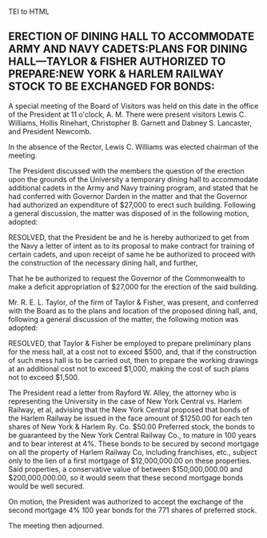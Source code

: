  TEI to HTML

ERECTION OF DINING HALL TO ACCOMMODATE ARMY AND NAVY CADETS:PLANS FOR DINING HALL—TAYLOR & FISHER AUTHORIZED TO PREPARE:NEW YORK & HARLEM RAILWAY STOCK TO BE EXCHANGED FOR BONDS:
----------------------------------------------------------------------------------------------------------------------------------------------------------------------------------

A special meeting of the Board of Visitors was held on this date in the office of the President at 11 o'clock, A. M. There were present visitors Lewis C. Williams, Hollis Rinehart, Christopher B. Garnett and Dabney S. Lancaster, and President Newcomb.

In the absence of the Rector, Lewis C. Williams was elected chairman of the meeting.

The President discussed with the members the question of the erection upon the grounds of the University a temporary dining hall to accommodate additional cadets in the Army and Navy training program, and stated that he had conferred with Governor Darden in the matter and that the Governor had authorized an expenditure of $27,000 to erect such building. Following a general discussion, the matter was disposed of in the following motion, adopted:

RESOLVED, that the President be and he is hereby authorized to get from the Navy a letter of intent as to its proposal to make contract for training of certain cadets, and upon receipt of same he be authorized to proceed with the construction of the necessary dining hall, and further,

That he be authorized to request the Governor of the Commonwealth to make a deficit appropriation of $27,000 for the erection of the said building.

Mr. R. E. L. Taylor, of the firm of Taylor & Fisher, was present, and conferred with the Board as to the plans and location of the proposed dining hall, and, following a general discussion of the matter, the following motion was adopted:

RESOLVED, that Taylor & Fisher be employed to prepare preliminary plans for the mess hall, at a cost not to exceed $500, and, that if the construction of such mess hall is to be carried out, then to prepare the working drawings at an additional cost not to exceed $1,000, making the cost of such plans not to exceed $1,500.

The President read a letter from Rayford W. Alley, the attorney who is representing the University in the case of New York Central vs. Harlem Railway, et al, advising that the New York Central proposed that bonds of the Harlem Railway be issued in the face amount of $1250.00 for each ten shares of New York & Harlem Ry. Co. $50.00 Preferred stock, the bonds to be guaranteed by the New York Central Railway Co., to mature in 100 years and to bear interest at 4%. These bonds to be secured by second mortgage on all the property of Harlem Railway Co, including franchises, etc., subject only to the lien of a first mortgage of $12,000,000.00 on these properties. Said properties, a conservative value of between $150,000,000.00 and $200,000,000.00, so it would seem that these second mortgage bonds would be well secured.

On motion, the President was authorized to accept the exchange of the second mortgage 4% 100 year bonds for the 771 shares of preferred stock.

The meeting then adjourned.